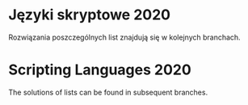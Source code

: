 # Języki skryptowe 2020

Rozwiązania poszczególnych list znajdują się w kolejnych branchach.

# Scripting Languages 2020

The solutions of lists can be found in subsequent branches.
